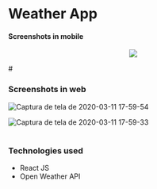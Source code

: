 # Weather App
#### Screenshots in mobile

<p align="center">
  <img src="https://user-images.githubusercontent.com/56132780/76463844-eed58f80-63c2-11ea-8a46-bc91a3bd7641.png" />
</p>
#

### Screenshots in web

![Captura de tela de 2020-03-11 17-59-54](https://user-images.githubusercontent.com/56132780/76463935-13316c00-63c3-11ea-9eb4-1cb086f4413a.png)

![Captura de tela de 2020-03-11 17-59-33](https://user-images.githubusercontent.com/56132780/76463961-247a7880-63c3-11ea-8a3f-63607821bb4a.png)
#

### Technologies used
- React JS
- Open Weather API
